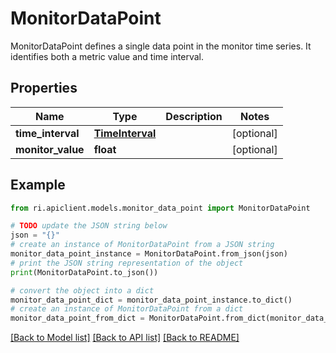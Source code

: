 # MonitorDataPoint

MonitorDataPoint defines a single data point in the monitor time series. It identifies both a metric value and time interval.

## Properties

Name | Type | Description | Notes
------------ | ------------- | ------------- | -------------
**time_interval** | [**TimeInterval**](TimeInterval.md) |  | [optional] 
**monitor_value** | **float** |  | [optional] 

## Example

```python
from ri.apiclient.models.monitor_data_point import MonitorDataPoint

# TODO update the JSON string below
json = "{}"
# create an instance of MonitorDataPoint from a JSON string
monitor_data_point_instance = MonitorDataPoint.from_json(json)
# print the JSON string representation of the object
print(MonitorDataPoint.to_json())

# convert the object into a dict
monitor_data_point_dict = monitor_data_point_instance.to_dict()
# create an instance of MonitorDataPoint from a dict
monitor_data_point_from_dict = MonitorDataPoint.from_dict(monitor_data_point_dict)
```
[[Back to Model list]](../README.md#documentation-for-models) [[Back to API list]](../README.md#documentation-for-api-endpoints) [[Back to README]](../README.md)

